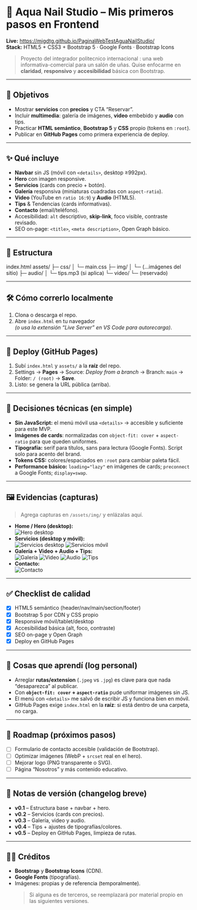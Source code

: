 # 💅 Aqua Nail Studio – Mis primeros pasos en Frontend

**Live:** https://migdtg.github.io/PaginaWebTestAguaNailStudio/  
**Stack:** HTML5 + CSS3 + Bootstrap 5  · Google Fonts · Bootstrap Icons

> Proyecto del integrador politecnico internacional : una web informativa-comercial para un salón de uñas.
> Quise enfocarme en **claridad**, **responsivo** y **accesibilidad** básica con Bootstrap.

---

## 🎯 Objetivos
- Mostrar **servicios** con **precios** y CTA “Reservar”.
- Incluir **multimedia**: galería de imágenes, **video** embebido y **audio** con tips.
- Practicar **HTML semántico**, **Bootstrap 5** y **CSS** propio (tokens en `:root`).
- Publicar en **GitHub Pages** como primera experiencia de deploy.

---

## ✨ Qué incluye
- **Navbar** sin JS (móvil con `<details>`, desktop ≥992px).
- **Hero** con imagen responsive.
- **Servicios** (cards con precio + botón).
- **Galería** responsiva (miniaturas cuadradas con `aspect-ratio`).
- **Video** (YouTube en `ratio 16:9`) y **Audio** (HTML5).
- **Tips** & Tendencias (cards informativas).
- **Contacto** (email/teléfono).
- Accesibilidad: `alt` descriptivo, **skip-link**, foco visible, contraste revisado.
- SEO on-page: `<title>`, `<meta description>`, Open Graph básico.

---

## 🧱 Estructura

index.html
assets/
├─ css/
│ └─ main.css
├─ img/
│ └─ (...imágenes del sitio)
├─ audio/
│ └─ tips.mp3 (si aplica)
└─ video/
└─ (reservado)

---

## 🛠️ Cómo correrlo localmente
1. Clona o descarga el repo.
2. Abre `index.html` en tu navegador  
   *(o usa la extensión “Live Server” en VS Code para autorecarga)*.

---

## 🚀 Deploy (GitHub Pages)
1. Subí `index.html` y `assets/` a la **raíz** del repo.  
2. Settings → **Pages** → Source: *Deploy from a branch* → Branch: `main` → Folder: `/ (root)` → **Save**.  
3. Listo: se genera la URL pública (arriba).

---

## 🧩 Decisiones técnicas (en simple)
- **Sin JavaScript:** el menú móvil usa `<details>` → accesible y suficiente para este MVP.
- **Imágenes de cards**: normalizadas con `object-fit: cover` + `aspect-ratio` para que queden uniformes.
- **Tipografía:** serif para títulos, sans para lectura (Google Fonts). Script solo para acento del brand.
- **Tokens CSS:** colores/espaciados en `:root` para cambiar paleta fácil.
- **Performance básico:** `loading="lazy"` en imágenes de cards; `preconnect` a Google Fonts; `display=swap`.

---

## 🖼️ Evidencias (capturas)
> Agrega capturas en `/assets/img/` y enlázalas aquí.

- **Home / Hero (desktop):**  
  ![Hero desktop](assets/img/captura-hero-desktop.png)
- **Servicios (desktop y móvil):**  
  ![Servicios desktop](assets/img/captura-servicios.png)
  ![Servicios móvil](assets/img/captura-servicios-movil.png)
- **Galería + Video + Audio + Tips:**  
  ![Galería](assets/img/captura-galeria.png)
  ![Video](assets/img/captura-video.png)
  ![Audio](assets/img/captura-audio.png)
  ![Tips](assets/img/captura-tips.png)
- **Contacto:**  
  ![Contacto](assets/img/captura-contacto.png)

---

## ✅ Checklist de calidad
- [x] HTML5 semántico (header/nav/main/section/footer)
- [x] Bootstrap 5 por CDN y CSS propio
- [x] Responsive móvil/tablet/desktop
- [x] Accesibilidad básica (alt, foco, contraste)
- [x] SEO on-page y Open Graph
- [x] Deploy en GitHub Pages

---

## 🧪 Cosas que aprendí (log personal)
- Arreglar **rutas/extension** (`.jpeg` vs `.jpg`) es clave para que nada “desaparezca” al publicar.
- Con **`object-fit: cover` + `aspect-ratio`** pude uniformar imágenes sin JS.
- El menú con `<details>` me salvó de escribir JS y funciona bien en móvil.
- GitHub Pages exige `index.html` en la **raíz**: si está dentro de una carpeta, no carga.

---

## 📌 Roadmap (próximos pasos)
- [ ] Formulario de contacto accesible (validación de Bootstrap).
- [ ] Optimizar imágenes (WebP + `srcset` real en el hero).
- [ ] Mejorar logo (PNG transparente o SVG).
- [ ] Página “Nosotros” y más contenido educativo.

---

## 🧾 Notas de versión (changelog breve)
- **v0.1** – Estructura base + navbar + hero.  
- **v0.2** – Servicios (cards con precios).  
- **v0.3** – Galería, video y audio.  
- **v0.4** – Tips + ajustes de tipografías/colores.  
- **v0.5** – Deploy en GitHub Pages, limpieza de rutas.

---

## 🧑‍💻 Créditos
- **Bootstrap** y **Bootstrap Icons** (CDN).
- **Google Fonts** (tipografías).
- Imágenes: propias y de referencia (temporalmente).  
  > Si alguna es de terceros, se reemplazará por material propio en las siguientes versiones.
